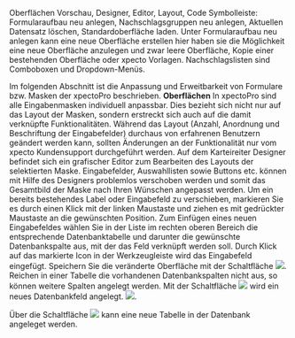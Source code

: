
Oberflächen
Vorschau, Designer, Editor, Layout, Code
Symbolleiste: Formularaufbau neu anlegen, Nachschlagsgruppen neu anlegen, Aktuellen Datensatz löschen, Standardoberfläche laden.
Unter Formularaufbau neu anlegen kann eine neue Oberfläche erstellen hier haben sie die Möglichkeit eine neue Oberfläche anzulegen und zwar leere Oberfläche, Kopie einer bestehenden Oberfläche oder xpecto Vorlagen.
Nachschlagslisten sind Comboboxen und  Dropdown-Menüs.

Im folgenden Abschnitt ist die Anpassung und Erweitbarkeit von Formulare bzw. Masken der xpectoPro beschrieben.
**Oberflächen**
In xpectoPro sind alle Eingabenmasken individuell anpassbar. Dies bezieht sich nicht nur auf das Layout der Masken, sondern erstreckt sich auch auf die damit verknüpfte Funktionalitäten. Während das Layout (Anzahl, Anordnung und Beschriftung der Eingabefelder) durchaus von erfahrenen Benutzern geändert werden kann, sollten Änderungen an der Funktionalität nur vom xpecto Kundensupport durchgeführt werden. 
Auf dem Karteireiter Designer befindet sich ein grafischer Editor zum Bearbeiten des Layouts der selektierten Maske. Eingabefelder, Auswahllisten sowie Buttons etc. können mit Hilfe des Designers problemlos verschoben werden und somit das Gesamtbild der Maske nach Ihren Wünschen angepasst werden. Um ein bereits bestehendes Label oder Eingabefeld zu verschieben, markieren Sie es durch einen Klick mit der linken Maustaste und ziehen es mit gedrückter Maustaste an die gewünschten Position.
Zum Einfügen eines neuen Eingabefeldes wählen Sie in der Liste im rechten oberen Bereich die entsprechende Datenbanktabelle und darunter die gewünschte Datenbankspalte aus, mit der das Feld verknüpft werden soll. Durch Klick auf das markierte Icon in der Werkzeugleiste wird das Eingabefeld eingefügt. 
Speichern Sie die veränderte Oberfläche mit der Schaltfläche ![](http://xpecto.github.io/docs/img/img_1424252432208.png). 
Reichen in einer Tabelle die vorhandenen Datenbankspalten nicht aus, so können weitere Spalten angelegt werden. Mit der Schaltfläche ![](http://xpecto.github.io/docs/img/img_1424252468984.png) wird ein neues Datenbankfeld angelegt.
![](http://xpecto.github.io/docs/img/img_1424252729534.png).

Über die Schaltfläche ![](http://xpecto.github.io/docs/img/img_1424252792081.png) kann eine neue Tabelle in der Datenbank angeleget werden.